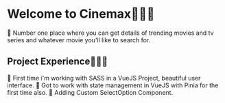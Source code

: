 # Welcome to Cinemax🎦🎦🎦

📍 Number one place where you can get details of trending movies and tv series and whatever movie you'll like to search for.


## Project Experience🧑🏾‍💼
📍 First time i'm working with SASS in a VueJS Project, beautiful user interface.
📍 Got to work with state management in VueJS with Pinia for the first time also.
📍 Adding Custom SelectOption Component.

